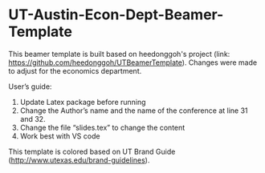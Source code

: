 # UT-Austin-Econ-Dept-Beamer-Template
This beamer template is built based on heedonggoh's project (link: https://github.com/heedonggoh/UTBeamerTemplate). Changes were made to adjust for the economics department.

User’s guide:

1. Update Latex package before running
2. Change the Author’s name and the name of the conference at line 31 and 32.
3. Change the file “slides.tex” to change the content
4. Work best with VS code

This template is colored based on UT Brand Guide (http://www.utexas.edu/brand-guidelines).


